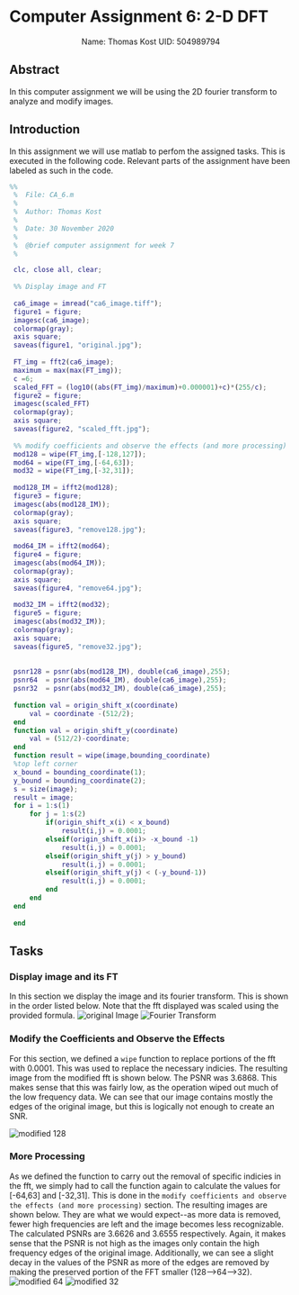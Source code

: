 # Computer Assignment 6: 2-D DFT

$$ \text{Name: Thomas Kost UID: 504989794}$$

## Abstract

In this computer assignment we will be using the 2D fourier transform to analyze and modify images.

## Introduction
In this assignment we will use matlab to perfom the assigned tasks. This is executed in the following code. Relevant parts of the assignment have been labeled as such in the code.

```MATLAB
%%
 %  File: CA_6.m
 % 
 %  Author: Thomas Kost
 %  
 %  Date: 30 November 2020
 %  
 %  @brief computer assignment for week 7
 %

 clc, close all, clear;
 
 %% Display image and FT
 
 ca6_image = imread("ca6_image.tiff");
 figure1 = figure;
 imagesc(ca6_image);
 colormap(gray);
 axis square;
 saveas(figure1, "original.jpg");
 
 FT_img = fft2(ca6_image);
 maximum = max(max(FT_img));
 c =6;
 scaled_FFT = (log10((abs(FT_img)/maximum)+0.000001)+c)*(255/c);
 figure2 = figure;
 imagesc(scaled_FFT)
 colormap(gray);
 axis square;
 saveas(figure2, "scaled_fft.jpg");
 
 %% modify coefficients and observe the effects (and more processing)
 mod128 = wipe(FT_img,[-128,127]);
 mod64 = wipe(FT_img,[-64,63]);
 mod32 = wipe(FT_img,[-32,31]);
 
 mod128_IM = ifft2(mod128);
 figure3 = figure;
 imagesc(abs(mod128_IM));
 colormap(gray);
 axis square;
 saveas(figure3, "remove128.jpg");
 
 mod64_IM = ifft2(mod64);
 figure4 = figure;
 imagesc(abs(mod64_IM));
 colormap(gray);
 axis square;
 saveas(figure4, "remove64.jpg");
  
 mod32_IM = ifft2(mod32);
 figure5 = figure;
 imagesc(abs(mod32_IM));
 colormap(gray);
 axis square;
 saveas(figure5, "remove32.jpg");
 
  
 psnr128 = psnr(abs(mod128_IM), double(ca6_image),255);
 psnr64  = psnr(abs(mod64_IM), double(ca6_image),255);
 psnr32  = psnr(abs(mod32_IM), double(ca6_image),255);
 
 function val = origin_shift_x(coordinate)
     val = coordinate -(512/2);
 end
 function val = origin_shift_y(coordinate)
     val = (512/2)-coordinate;
 end
 function result = wipe(image,bounding_coordinate)
 %top left corner
 x_bound = bounding_coordinate(1);
 y_bound = bounding_coordinate(2);
 s = size(image);
 result = image;
 for i = 1:s(1)
     for j = 1:s(2)
         if(origin_shift_x(i) < x_bound)
             result(i,j) = 0.0001;
         elseif(origin_shift_x(i)> -x_bound -1)
             result(i,j) = 0.0001;
         elseif(origin_shift_y(j) > y_bound)
             result(i,j) = 0.0001;
         elseif(origin_shift_y(j) < (-y_bound-1))
             result(i,j) = 0.0001;
         end
     end
 end
 
 end

```

## Tasks

### Display image and its FT
In this section we display the image and its fourier transform. This is shown in the order listed below. Note that the fft displayed was scaled using the provided formula.
![original Image](original.jpg)
![Fourier Transform](scaled_fft.jpg)

### Modify the Coefficients and Observe the Effects
For this section, we defined a `wipe` function to replace portions of the fft with 0.0001. This was used to replace the necessary indicies. The resulting image from the modified fft is shown below. The PSNR was 3.6868. This makes sense that this was fairly low, as the operation wiped out much of the low frequency data. We can see that our image contains mostly the edges of the original image, but this is logically not enough to create an SNR.

![modified 128](remove128.jpg)

### More Processing
As we defined the function to carry out the removal of specific indicies in the fft, we simply had to call the function again to calculate the values for [-64,63] and [-32,31]. This is done in the `modify coefficients and observe the effects (and more processing)` section. The resulting images are shown below. They are what we would expect--as more data is removed, fewer high frequencies are left and the image becomes less recognizable. The calculated PSNRs are 3.6626 and 3.6555 respectively. Again, it makes sense that the PSNR is not high as the images only contain the high frequency edges of the original image. Additionally, we can see a slight decay in the values of the PSNR as more of the edges are removed by making the preserved portion of the FFT smaller (128-->64-->32). 
![modified 64](remove64.jpg)
![modified 32](remove32.jpg)
